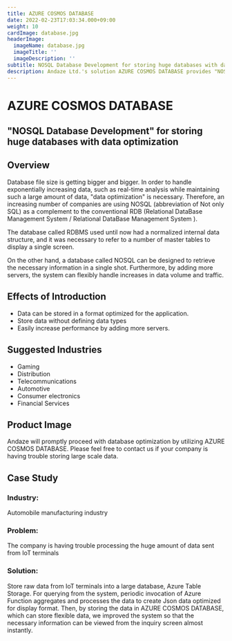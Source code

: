 ```yaml
---
title: AZURE COSMOS DATABASE
date: 2022-02-23T17:03:34.000+09:00
weight: 10
cardImage: database.jpg
headerImage:
  imageName: database.jpg
  imageTitle: ''
  imageDescription: ''
subtitle: NOSQL Database Development for storing huge databases with data optimization
description: Andaze Ltd.'s solution AZURE COSMOS DATABASE provides "NOSQL database development" to store huge databases by optimizing data. azure cosmos databases will help you to proceed with database optimization promptly. Please feel free to contact us if your company is having trouble storing large scale data.
---
```

# AZURE COSMOS DATABASE

## "NOSQL Database Development" for storing huge databases with data optimization



## Overview

Database file size is getting bigger and bigger. In order to handle exponentially increasing data, such as real-time analysis while maintaining such a large amount of data, "data optimization" is necessary. Therefore, an increasing number of companies are using NOSQL (abbreviation of Not only SQL) as a complement to the conventional RDB (Relational DataBase Management System / Relational DataBase Management System ).

The database called RDBMS used until now had a normalized internal data structure, and it was necessary to refer to a number of master tables to display a single screen.

On the other hand, a database called NOSQL can be designed to retrieve the necessary information in a single shot. Furthermore, by adding more servers, the system can flexibly handle increases in data volume and traffic.



## Effects of Introduction

* Data can be stored in a format optimized for the application.
* Store data without defining data types
* Easily increase performance by adding more servers.



## Suggested Industries

* Gaming
* Distribution
* Telecommunications
* Automotive
* Consumer electronics
* Financial Services



## Product Image

Andaze will promptly proceed with database optimization by utilizing AZURE COSMOS DATABASE. Please feel free to contact us if your company is having trouble storing large scale data.



## Case Study

### Industry:

Automobile manufacturing industry

### Problem:

The company is having trouble processing the huge amount of data sent from IoT terminals

### Solution:

Store raw data from IoT terminals into a large database, Azure Table Storage. For querying from the system, periodic invocation of Azure Function aggregates and processes the data to create Json data optimized for display format. Then, by storing the data in AZURE COSMOS DATABASE, which can store flexible data, we improved the system so that the necessary information can be viewed from the inquiry screen almost instantly.